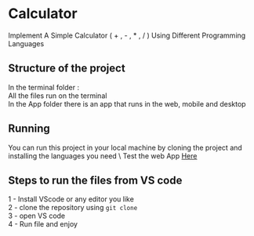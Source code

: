 # Calculator
Implement A Simple Calculator ( + , - , * , / ) Using Different Programming Languages 

## Structure of the project
In the terminal folder : \
All the files run on the terminal \
In the App folder there is an app that runs in the web, mobile and desktop

## Running 
You can run this project in your local machine by cloning the project and installing the languages you need \ 
Test the web App [Here](https://serghine-abdelillah.github.io/Calculator/)

## Steps to run the files from VS code
 1 - Install VScode or any editor you like \
 2 - clone the repository using `git clone` \
 3 - open VS code \
 4 - Run file and enjoy





